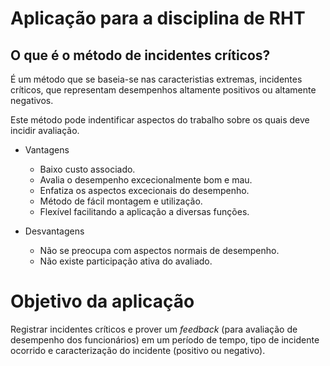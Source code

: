 # Aplicação para a disciplina de RHT

## O que é o método de incidentes críticos?
É um método que se baseia-se nas caracteristias extremas, incidentes críticos, que representam desempenhos altamente positivos ou altamente negativos.

Este método pode indentificar aspectos do trabalho sobre os quais deve incidir avaliação.

* Vantagens
    * Baixo custo associado.
    * Avalia o desempenho excecionalmente bom e mau.
    * Enfatiza os aspectos excecionais do desempenho.
    * Método de fácil montagem e utilização.
    * Flexível facilitando a aplicação a diversas funções.

* Desvantagens
    * Não se preocupa com aspectos normais de desempenho.
    * Não existe participação ativa do avaliado.

# Objetivo da aplicação 
Registrar incidentes críticos e prover um *feedback* (para avaliação de desempenho dos funcionários) em um período de tempo, tipo de incidente  ocorrido e caracterização do incidente (positivo ou negativo).